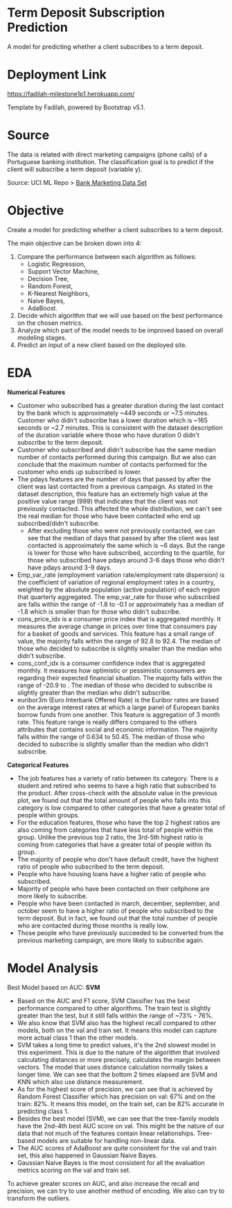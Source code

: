 # Term Deposit Subscription Prediction
A model for predicting whether a client subscribes to a term deposit.

# Deployment Link
https://fadilah-milestone1p1.herokuapp.com/

Template by Fadilah, powered by Bootstrap v5.1.

# Source
The data is related with direct marketing campaigns (phone calls) of a Portuguese banking institution. The classification goal is to predict if the client will subscribe a term deposit (variable y).

Source: UCI ML Repo > <a href="https://archive.ics.uci.edu/ml/datasets/Bank+Marketing">Bank Marketing Data Set</a>

# Objective
Create a model for predicting whether a client subscribes to a term deposit.

The main objective can be broken down into 4:
1. Compare the performance between each algorithm as follows:
    - Logistic Regression,
    - Support Vector Machine,
    - Decision Tree,
    - Random Forest,
    - K-Nearest Neighbors,
    - Naive Bayes,
    - AdaBoost.
2. Decide which algorithm that we will use based on the best performance on the chosen metrics.
3. Analyze which part of the model needs to be improved based on overall modeling stages.
4. Predict an input of a new client based on the deployed site.

# EDA
**Numerical Features**
- Customer who subscribed has a greater duration during the last contact by the bank which is approximately ~449 seconds or ~7.5 minutes. Customer who didn't subscribe has a lower duration which is ~165 seconds or ~2.7 minutes. This is consistent with the dataset description of the duration variable where those who have duration 0 didn't subscribe to the term deposit.
- Customer who subscribed and didn't subscribe has the same median number of contacts performed during this campaign. But we also can conclude that the maximum number of contacts performed for the customer who ends up subscribed is lower.
- The pdays features are the number of days that passed by after the client was last contacted from a previous campaign. As stated in the dataset description, this feature has an extremely high value at the positive value range (999) that indicates that the client was not previously contacted. This affected the whole distribution, we can't see the real median for those who have been contacted who end up subscribed/didn't subscribe.
    - After excluding those who were not previously contacted, we can see that the median of days that passed by after the client was last contacted is approximately the same which is ~6 days. But the range is lower for those who have subscribed, according to the quartile, for those who subscribed have pdays around 3-6 days those who didn't have pdays around 3-9 days.
- Emp_var_rate (employment variation rate/employment rate dispersion) is the coefficient of variation of regional employment rates in a country, weighted by the absolute population (active population) of each region that quarterly aggregated. The emp_var_rate for those who subscribed are falls within the range of -1.8 to -0.1 or approximately has a median of -1.8 which is smaller than for those who didn't subscribe.
- cons_price_idx is a consumer price index that is aggregated monthly. It measures the average change in prices over time that consumers pay for a basket of goods and services. This feature has a small range of value, the majority falls within the range of 92.8 to 92.4. The median of those who decided to subscribe is slightly smaller than the median who didn't subscribe.
- cons_conf_idx is a consumer confidence index that is aggregated monthly. It measures how optimistic or pessimistic consumers are regarding their expected financial situation. The majority falls within the range of -20.9 to . The median of those who decided to subscribe is slightly greater than the median who didn't subscribe.
- euribor3m (Euro Interbank Offered Rate) is the Euribor rates are based on the average interest rates at which a large panel of European banks borrow funds from one another. This feature is aggregation of 3 month rate. This feature range is really differs compared to the others attributes that contains social and economic information. The majority falls within the range of 0.634 to 50.45. The median of those who decided to subscribe is slightly smaller than the median who didn't subscribe.

**Categorical Features**
- The job features has a variety of ratio between its category. There is a student and retired who seems to have a high ratio that subscribed to the product. After cross-check with the absolute value in the previous plot, we found out that the total amount of people who falls into this category is low compared to other categories that have a greater total of people within groups.
- For the education features, those who have the top 2 highest ratios are also coming from categories that have less total of people within the group. Unlike the previous top 2 ratio, the 3rd-5th highest ratio is coming from categories that have a greater total of people within its group.
- The majority of people who don't have default credit, have the highest ratio of people who subscribed to the term deposit.
- People who have housing loans have a higher ratio of people who subscribed.
- Majority of people who have been contacted on their cellphone are more likely to subscribe.
- People who have been contacted in march, december, september, and october seem to have a higher ratio of people who subscribed to the term deposit. But in fact, we found out that the total number of people who are contacted during those months is really low.
- Those people who have previously succeeded to be converted from the previous marketing campaign, are more likely to subscribe again.

# Model Analysis
Best Model based on AUC: **SVM**

- Based on the AUC and F1 score, SVM Classifier has the best performance compared to other algorithms. The train test is slightly greater than the test, but it still falls within the range of ~73% - 76%.
- We also know that SVM also has the highest recall compared to other models, both on the val and train set. It means this model can capture more actual class 1 than the other models.
- SVM takes a long time to predict values, it's the 2nd slowest model in this experiment. This is due to the nature of the algorithm that involved calculating distances or more precisely, calculates the margin between vectors. The model that uses distance calculation normally takes a longer time. We can see that the bottom 2 times elapsed are SVM and KNN which also use distance measurement.
- As for the highest score of precision, we can see that is achieved by Random Forest Classifier which has precision on val: 67% and on the train: 82%. It means this model, on the train set, can be 82% accurate in predicting class 1.
- Besides the best model (SVM), we can see that the tree-family models have the 2nd-4th best AUC score on val. This might be the nature of our data that not much of the features contain linear relationships. Tree-based models are suitable for handling non-linear data.
- The AUC scores of AdaBoost are quite consistent for the val and train set, this also happened in Gaussian Naive Bayes.
- Gaussian Naive Bayes is the most consistent for all the evaluation metrics scoring on the val and train set.

To achieve greater scores on AUC, and also increase the recall and precision, we can try to use another method of encoding. We also can try to transform the outliers.
